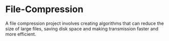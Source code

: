 # File-Compression
A file compression project involves creating algorithms that can reduce the size of large files, saving disk space and making transmission faster and more efficient.
